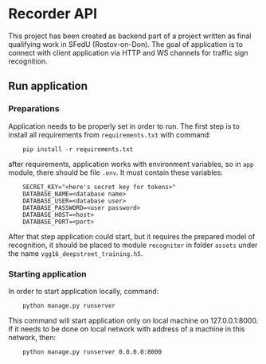 # Recorder API

This project has been created as backend part of a project written as final qualifying work in SFedU (Rostov-on-Don).
The goal of application is to connect with client application via HTTP and WS channels for traffic sign recognition.


## Run application

### Preparations

Application needs to be properly set in order to run. The first step is to install all requirements 
from `requirements.txt` with command:

```commandline
    pip install -r requirements.txt 
```

after requirements, application works with environment variables, so in `app` module, 
there should be file `.env`. It must contain these variables:


```env
    SECRET_KEY="<here's secret key for tokens>"
    DATABASE_NAME=<database name>
    DATABASE_USER=<database user>
    DATABASE_PASSWORD=<user password>
    DATABASE_HOST=<host>
    DATABASE_PORT=<port>
```

After that step application could start, but it requires the prepared model of recognition, 
it should be placed to module `recogniter` in folder `assets` under the name `vgg16_deepstreet_training.h5`.

### Starting application

In order to start application locally, command:

```commandline
    python manage.py runserver
```

This command will start application only on local machine on 127.0.0.1:8000. 
If it needs to be done on local network with address of a machine in this network, then:

```commandline
    python manage.py runserver 0.0.0.0:8000
```